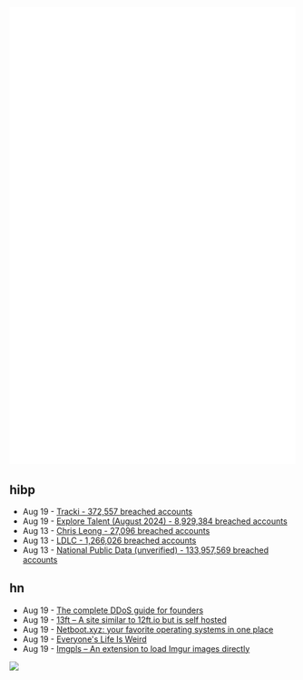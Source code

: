 ![Metrics](https://raw.githubusercontent.com/phixion/phixion/master/metrics.svg)

## hibp

<!--
for https://github.com/phixion/phixion/blob/main/.github/workflows/feeds.yml
-->
<!--START_SECTION:haveibeenpwnd-->
- Aug 19 - [Tracki - 372,557 breached accounts](https://haveibeenpwned.com/PwnedWebsites#Tracki)
- Aug 19 - [Explore Talent (August 2024) - 8,929,384 breached accounts](https://haveibeenpwned.com/PwnedWebsites#ExploreTalentAug2024)
- Aug 13 - [Chris Leong - 27,096 breached accounts](https://haveibeenpwned.com/PwnedWebsites#ChrisLeong)
- Aug 13 - [LDLC - 1,266,026 breached accounts](https://haveibeenpwned.com/PwnedWebsites#LDLC)
- Aug 13 - [National Public Data (unverified) - 133,957,569 breached accounts](https://haveibeenpwned.com/PwnedWebsites#NationalPublicData)
<!--END_SECTION:haveibeenpwnd-->

## hn

<!--
for https://github.com/phixion/phixion/blob/main/.github/workflows/feeds.yml
-->
<!--START_SECTION:hn-->
- Aug 19 - [The complete DDoS guide for founders](https://onboardbase.com/blog/ddos/)
- Aug 19 - [13ft – A site similar to 12ft.io but is self hosted](https://github.com/wasi-master/13ft)
- Aug 19 - [Netboot.xyz: your favorite operating systems in one place](https://netboot.xyz/)
- Aug 19 - [Everyone's Life Is Weird](https://www.avabear.xyz/p/actually-everyones-life-is-weird)
- Aug 19 - [Imgpls – An extension to load Imgur images directly](https://andadinosaur.com/launch-imgpls)
<!--END_SECTION:hn-->

<!--
for https://yhype.me
-->
![](https://hit.yhype.me/github/profile?user_id=13013670)
